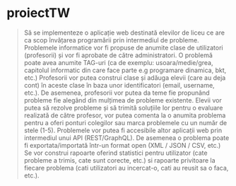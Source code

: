 # proiectTW
> Să se implementeze o aplicație web destinată elevilor de liceu ce are ca scop învățarea programării prin intermediul de probleme. Problemele informatice vor fi propuse de anumite clase de utilizatori (profesorii) și vor fi aprobate de către administratori. O problemă poate avea anumite TAG-uri (ca de exemplu: usoara/medie/grea, capitolul informatic din care face parte e.g programare dinamica, bkt, etc.) Profesorii vor putea construi clase și adăuga elevii (care au deja cont) în aceste clase în baza unor identificatori (email, username, etc.). De asemenea, profesorii vor putea da teme fie propunând probleme fie alegând din mulțimea de probleme existente. Elevii vor putea să rezolve probleme și să trimită soluțiile lor pentru o evaluare realizată de către profesor, vor putea comenta la o anumita problema pentru a oferi ponturi colegilor sau marca problemele cu un număr de stele (1-5). Problemele vor putea fi accesibile altor aplicații web prin intermediul unui API (REST/GraphQL). De asemenea o problema poate fi exportata/importată într-un format open (XML / JSON / CSV, etc.) Se vor construi rapoarte oferind statistici pentru utilizator (cate probleme a trimis, cate sunt corecte, etc.) si rapoarte privitoare la fiecare problema (cati utilizatori au incercat-o, cati au reusit sa o faca, etc.).
